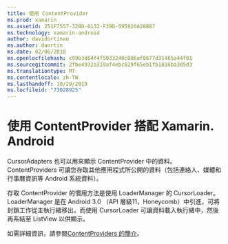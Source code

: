 ```yaml
---
title: 使用 ContentProvider
ms.prod: xamarin
ms.assetid: 251F7557-328D-0132-F39D-595920A28B87
ms.technology: xamarin-android
author: davidortinau
ms.author: daortin
ms.date: 02/06/2018
ms.openlocfilehash: c99b3d64f4f5033240c086af8677d31485a44f01
ms.sourcegitcommit: 2fbe4932a319af4ebc829f65eb1fb1816ba305d3
ms.translationtype: MT
ms.contentlocale: zh-TW
ms.lasthandoff: 10/29/2019
ms.locfileid: "73028925"
---
```

# <a name="using-a-contentprovider-with-xamarinandroid"></a>使用 ContentProvider 搭配 Xamarin. Android

CursorAdapters 也可以用來顯示 ContentProvider 中的資料。
ContentProviders 可讓您存取其他應用程式所公開的資料（包括連絡人、媒體和行事曆資訊等 Android 系統資料）。

存取 ContentProvider 的慣用方法是使用 LoaderManager 的 CursorLoader。 LoaderManager 是在 Android 3.0 （API 層級11，Honeycomb）中引進，可將封鎖工作從主執行緒移出，而使用 CursorLoader 可讓資料載入執行緒中，然後再系結至 ListView 以供顯示。

如需詳細資訊，請參閱[ContentProviders 的簡介](~/android/platform/content-providers/index.md)。
